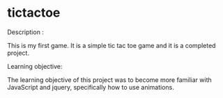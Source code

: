 tictactoe
=========
Description :

  This is my first game. It is a simple tic tac toe game and it is a completed project. 
  
Learning objective:

  The learning objective of this project was to become more familiar with JavaScript and jquery, specifically how to     use animations. 


